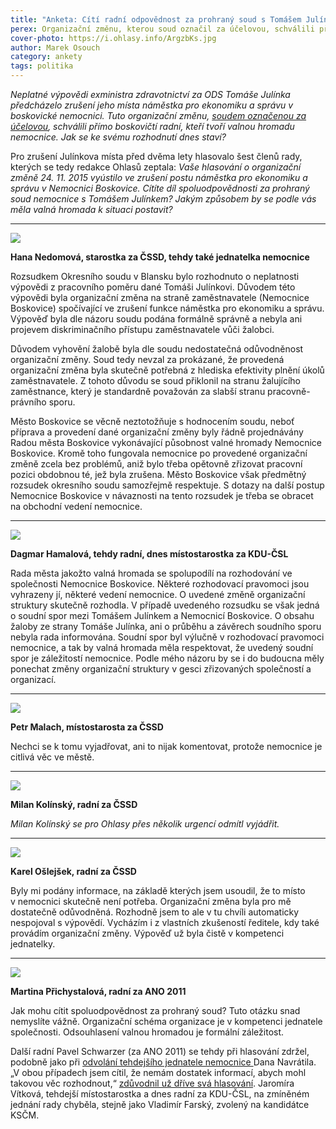 ```yaml
---
title: "Anketa: Cítí radní odpovědnost za prohraný soud s Tomášem Julínkem?"
perex: Organizační změnu, kterou soud označil za účelovou, schválili přímo boskovičtí radní, kteří tvoří valnou hromadu nemocnice. Jak se ke svému rozhodnutí dnes staví?
cover-photo: https://i.ohlasy.info/ArgzbKs.jpg
author: Marek Osouch
category: ankety
tags: politika
---
```


*Neplatné výpovědi exministra zdravotnictví za ODS Tomáše Julínka předcházelo zrušení jeho místa náměstka pro ekonomiku a správu v boskovické nemocnici. Tuto organizační změnu, [soudem označenou za účelovou](http://www.ohlasy.info/clanky/2017/09/julinek-odvolani.html), schválili přímo boskovičtí radní, kteří tvoří valnou hromadu nemocnice. Jak se ke svému rozhodnutí dnes staví?*

Pro zrušení Julínkova místa před dvěma lety hlasovalo šest členů rady, kterých se tedy redakce Ohlasů zeptala: *Vaše hlasování o organizační změně 24. 11. 2015 vyústilo ve zrušení postu náměstka pro ekonomiku a správu v Nemocnici Boskovice. Cítíte díl spoluodpovědnosti za prohraný soud nemocnice s Tomášem Julínkem? Jakým způsobem by se podle vás měla valná hromada k situaci postavit?*

---

<img src="https://i.ohlasy.info/m1MS5yT.jpg" class="profile-picture">

**Hana Nedomová, starostka za ČSSD, tehdy také jednatelka nemocnice**

Rozsudkem Okresního soudu v Blansku bylo rozhodnuto o neplatnosti výpovědi z pracovního poměru dané Tomáši Julínkovi. Důvodem této výpovědi byla organizační změna na straně zaměstnavatele (Nemocnice Boskovice) spočívající ve zrušení funkce náměstka pro ekonomiku a správu. Výpověď byla dle názoru soudu podána formálně správně a nebyla ani projevem diskriminačního přístupu zaměstnavatele vůči žalobci.

Důvodem vyhovění žalobě byla dle soudu nedostatečná odůvodněnost organizační změny. Soud tedy nevzal za prokázané, že provedená organizační změna byla skutečně potřebná z hlediska efektivity plnění úkolů zaměstnavatele. Z tohoto důvodu se soud přiklonil na stranu žalujícího zaměstnance, který je standardně považován za slabší stranu pracovně-právního sporu. 

Město Boskovice se věcně neztotožňuje s hodnocením soudu, neboť příprava a provedení dané organizační změny byly řádně projednávány Radou města Boskovice vykonávající působnost valné hromady Nemocnice Boskovice. Kromě toho fungovala nemocnice po provedené organizační změně zcela bez problémů, aniž bylo třeba opětovně zřizovat pracovní pozici obdobnou té, jež byla zrušena. Město Boskovice však předmětný rozsudek okresního soudu samozřejmě respektuje. S dotazy na další postup Nemocnice Boskovice v návaznosti na tento rozsudek je třeba se obracet na obchodní vedení nemocnice.

---

<img src="https://i.ohlasy.info/vuSHbga.jpg" class="profile-picture">

**Dagmar Hamalová, tehdy radní, dnes místostarostka za KDU-ČSL** 

Rada města jakožto valná hromada se spolupodílí na rozhodování ve společnosti Nemocnice Boskovice. Některé rozhodovací pravomoci jsou vyhrazeny jí, některé vedení nemocnice. O uvedené změně organizační struktury skutečně rozhodla. V případě uvedeného rozsudku se však jedná o soudní spor mezi Tomášem Julínkem a Nemocnicí Boskovice. O obsahu žaloby ze strany Tomáše Julínka, ani o průběhu a závěrech soudního sporu nebyla rada informována. Soudní spor byl výlučně v rozhodovací pravomoci nemocnice, a tak by valná hromada měla respektovat, že uvedený soudní spor je záležitostí nemocnice. Podle mého názoru by se i do budoucna měly ponechat změny organizační struktury v gesci zřizovaných společností a organizací.

---

<img src="https://i.ohlasy.info/fDjjU7m.jpg" class="profile-picture">

**Petr Malach, místostarosta za ČSSD**

Nechci se k tomu vyjadřovat, ani to nijak komentovat, protože nemocnice je citlivá věc ve městě.

---

<img src="https://i.ohlasy.info/0Jf6TgA.jpg" class="profile-picture">

**Milan Kolínský, radní za ČSSD**

*Milan Kolínský se pro Ohlasy přes několik urgencí odmítl vyjádřit.*

---

<img src="https://i.ohlasy.info/B1P4mFO.jpg" class="profile-picture">

**Karel Ošlejšek, radní za ČSSD**

Byly mi podány informace, na základě kterých jsem usoudil, že to místo v nemocnici skutečně není potřeba. Organizační změna byla pro mě dostatečně odůvodněná. Rozhodně jsem to ale v tu chvíli automaticky nespojoval s výpovědí. Vycházím i z vlastních zkušeností ředitele, kdy také provádím organizační změny. Výpověď už byla čistě v kompetenci jednatelky.

---

<img src="https://i.ohlasy.info/CES4mYf.jpg" class="profile-picture">

**Martina Přichystalová, radní za ANO 2011**

Jak mohu cítit spoluodpovědnost za prohraný soud? Tuto otázku snad nemyslíte vážně. Organizační schéma organizace je v kompetenci jednatele společnosti. Odsouhlasení valnou hromadou je formální záležitost.

Další radní Pavel Schwarzer (za ANO 2011) se tehdy při hlasování zdržel, podobně jako při [odvolání tehdejšího jednatele nemocnice ](http://www.ohlasy.info/clanky/2015/10/navratil-odvolan.html) Dana Navrátila. „V obou případech jsem cítil, že nemám dostatek informací, abych mohl takovou věc rozhodnout,“ [zdůvodnil už dříve svá hlasování](http://www.ohlasy.info/clanky/2015/12/julinek-odvolan.html). Jaromíra Vítková, tehdejší místostarostka a dnes radní za KDU-ČSL, na zmíněném jednání rady chyběla, stejně jako Vladimír Farský, zvolený na kandidátce KSČM.
